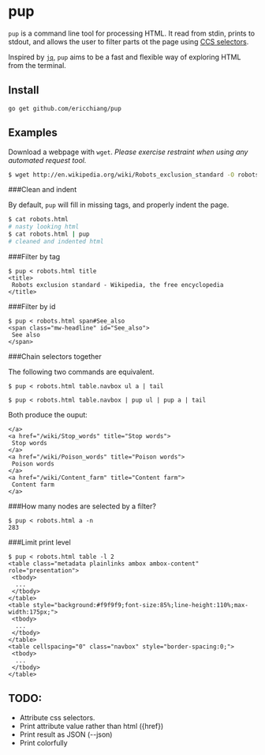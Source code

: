 # pup

`pup` is a command line tool for processing HTML. It read from stdin,
prints to stdout, and allows the user to filter parts ot the page using
[CCS selectors](http://www.w3schools.com/cssref/css_selectors.asp).

Inspired by [`jq`](http://stedolan.github.io/jq/), `pup` aims to be a
fast and flexible way of exploring HTML from the terminal.

## Install

	go get github.com/ericchiang/pup

## Examples

Download a webpage with `wget`. _Please exercise restraint when using any 
automated request tool._ 

```bash
$ wget http://en.wikipedia.org/wiki/Robots_exclusion_standard -O robots.html
```

###Clean and indent

By default, `pup` will fill in missing tags, and properly indent the page.

```bash
$ cat robots.html
# nasty looking html
$ cat robots.html | pup
# cleaned and indented html
```

###Filter by tag
```
$ pup < robots.html title
<title>
 Robots exclusion standard - Wikipedia, the free encyclopedia
</title>
```

###Filter by id
```
$ pup < robots.html span#See_also
<span class="mw-headline" id="See_also">
 See also
</span>
```

###Chain selectors together

The following two commands are equivalent.

```
$ pup < robots.html table.navbox ul a | tail
```

```
$ pup < robots.html table.navbox | pup ul | pup a | tail
```

Both produce the ouput:

```
</a>
<a href="/wiki/Stop_words" title="Stop words">
 Stop words
</a>
<a href="/wiki/Poison_words" title="Poison words">
 Poison words
</a>
<a href="/wiki/Content_farm" title="Content farm">
 Content farm
</a>
```

###How many nodes are selected by a filter?
```
$ pup < robots.html a -n
283
```

###Limit print level
```
$ pup < robots.html table -l 2
<table class="metadata plainlinks ambox ambox-content" role="presentation">
 <tbody>
  ...
 </tbody>
</table>
<table style="background:#f9f9f9;font-size:85%;line-height:110%;max-width:175px;">
 <tbody>
  ...
 </tbody>
</table>
<table cellspacing="0" class="navbox" style="border-spacing:0;">
 <tbody>
  ...
 </tbody>
</table>
```

## TODO:

* Attribute css selectors.
* Print attribute value rather than html ({href}) 
* Print result as JSON (--json)
* Print colorfully
